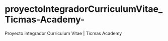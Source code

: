 # proyectoIntegradorCurriculumVitae_Ticmas-Academy-
Proyecto integrador Curriculum Vitae | Ticmas Academy 
